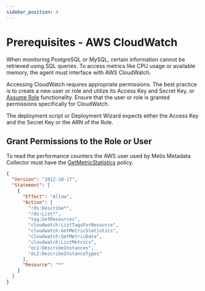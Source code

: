 ```yaml
---
sidebar_position: 4
---
```


# Prerequisites - AWS CloudWatch
When monitoring PostgreSQL or MySQL, certain information cannot be retrieved using SQL queries. To access metrics like CPU usage or available memory, the agent must interface with AWS CloudWatch.

Accessing CloudWatch requires appropriate permissions. The best practice is to create a new user or role and utilize its Access Key and Secret Key, or [Assume Role](https://docs.aws.amazon.com/STS/latest/APIReference/API_AssumeRole.html) functionality. Ensure that the user or role is granted permissions specifically for CloudWatch.

The deployment script or Deployment Wizard expects either the Access Key and the Secret Key or the ARN of the Role. 

## Grant Permissions to the Role or User

To read the performance counters the AWS user used by Metis Metadata Collector must have the [GetMetricStatistics](https://www.docs.metisdata.io/.aws.amazon.com/AmazonCloudWatch/latest/APIReference/API_GetMetricStatistics.html) policy.
```json
{
  "Version": "2012-10-17",
  "Statement": [
    {
      "Effect": "Allow",
      "Action": [
        "rds:Describe*",
        "rds:List*",
        "tag:GetResources",
        "cloudwatch:ListTagsForResource",
        "cloudwatch:GetMetricStatistics",
        "cloudwatch:GetMetricData",
        "cloudwatch:ListMetrics",
        "ec2:DescribeInstances",
        "ec2:DescribeInstanceTypes"
      ],
      "Resource": "*"
    }
  ]
}
```
